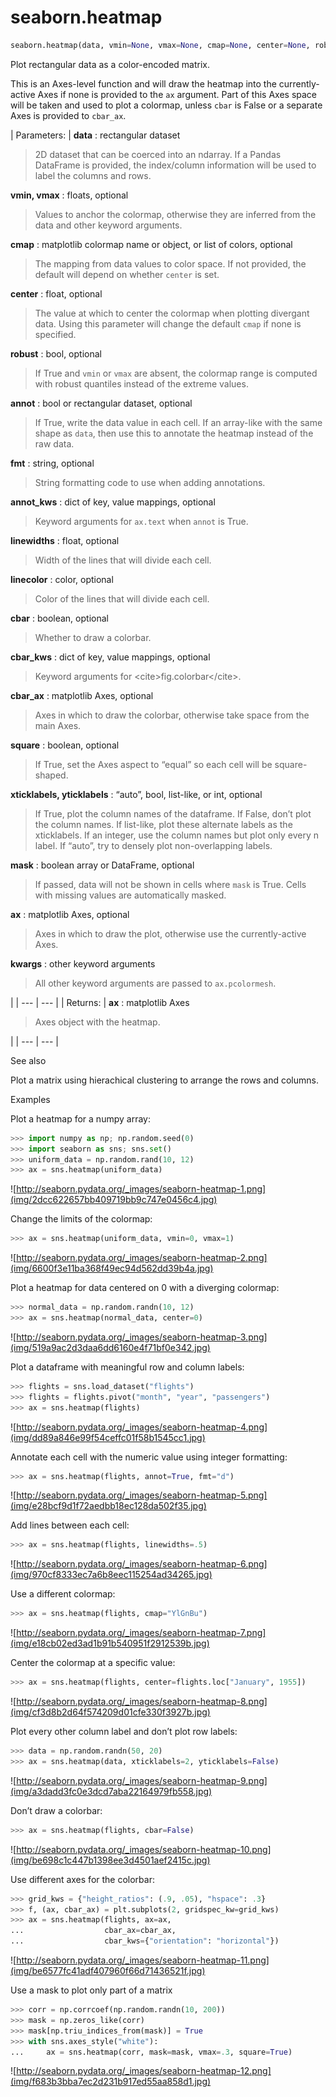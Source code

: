 # seaborn.heatmap

```py
seaborn.heatmap(data, vmin=None, vmax=None, cmap=None, center=None, robust=False, annot=None, fmt='.2g', annot_kws=None, linewidths=0, linecolor='white', cbar=True, cbar_kws=None, cbar_ax=None, square=False, xticklabels='auto', yticklabels='auto', mask=None, ax=None, **kwargs)
```

Plot rectangular data as a color-encoded matrix.

This is an Axes-level function and will draw the heatmap into the currently-active Axes if none is provided to the `ax` argument. Part of this Axes space will be taken and used to plot a colormap, unless `cbar` is False or a separate Axes is provided to `cbar_ax`.

| Parameters: | **data** : rectangular dataset

> 2D dataset that can be coerced into an ndarray. If a Pandas DataFrame is provided, the index/column information will be used to label the columns and rows.

**vmin, vmax** : floats, optional

> Values to anchor the colormap, otherwise they are inferred from the data and other keyword arguments.

**cmap** : matplotlib colormap name or object, or list of colors, optional

> The mapping from data values to color space. If not provided, the default will depend on whether `center` is set.

**center** : float, optional

> The value at which to center the colormap when plotting divergant data. Using this parameter will change the default `cmap` if none is specified.

**robust** : bool, optional

> If True and `vmin` or `vmax` are absent, the colormap range is computed with robust quantiles instead of the extreme values.

**annot** : bool or rectangular dataset, optional

> If True, write the data value in each cell. If an array-like with the same shape as `data`, then use this to annotate the heatmap instead of the raw data.

**fmt** : string, optional

> String formatting code to use when adding annotations.

**annot_kws** : dict of key, value mappings, optional

> Keyword arguments for `ax.text` when `annot` is True.

**linewidths** : float, optional

> Width of the lines that will divide each cell.

**linecolor** : color, optional

> Color of the lines that will divide each cell.

**cbar** : boolean, optional

> Whether to draw a colorbar.

**cbar_kws** : dict of key, value mappings, optional

> Keyword arguments for &lt;cite&gt;fig.colorbar&lt;/cite&gt;.

**cbar_ax** : matplotlib Axes, optional

> Axes in which to draw the colorbar, otherwise take space from the main Axes.

**square** : boolean, optional

> If True, set the Axes aspect to “equal” so each cell will be square-shaped.

**xticklabels, yticklabels** : “auto”, bool, list-like, or int, optional

> If True, plot the column names of the dataframe. If False, don’t plot the column names. If list-like, plot these alternate labels as the xticklabels. If an integer, use the column names but plot only every n label. If “auto”, try to densely plot non-overlapping labels.

**mask** : boolean array or DataFrame, optional

> If passed, data will not be shown in cells where `mask` is True. Cells with missing values are automatically masked.

**ax** : matplotlib Axes, optional

> Axes in which to draw the plot, otherwise use the currently-active Axes.

**kwargs** : other keyword arguments

> All other keyword arguments are passed to `ax.pcolormesh`.

 |
| --- | --- |
| Returns: | **ax** : matplotlib Axes

> Axes object with the heatmap.

 |
| --- | --- |

See also

Plot a matrix using hierachical clustering to arrange the rows and columns.

Examples

Plot a heatmap for a numpy array:

```py
>>> import numpy as np; np.random.seed(0)
>>> import seaborn as sns; sns.set()
>>> uniform_data = np.random.rand(10, 12)
>>> ax = sns.heatmap(uniform_data)

```

![http://seaborn.pydata.org/_images/seaborn-heatmap-1.png](img/2dcc622657bb409719bb9c747e0456c4.jpg)

Change the limits of the colormap:

```py
>>> ax = sns.heatmap(uniform_data, vmin=0, vmax=1)

```

![http://seaborn.pydata.org/_images/seaborn-heatmap-2.png](img/6600f3e11ba368f49ec94d562dd39b4a.jpg)

Plot a heatmap for data centered on 0 with a diverging colormap:

```py
>>> normal_data = np.random.randn(10, 12)
>>> ax = sns.heatmap(normal_data, center=0)

```

![http://seaborn.pydata.org/_images/seaborn-heatmap-3.png](img/519a9ac2d3daa6dd6160e4f71bf0e342.jpg)

Plot a dataframe with meaningful row and column labels:

```py
>>> flights = sns.load_dataset("flights")
>>> flights = flights.pivot("month", "year", "passengers")
>>> ax = sns.heatmap(flights)

```

![http://seaborn.pydata.org/_images/seaborn-heatmap-4.png](img/dd89a846e99f54ceffc01f58b1545cc1.jpg)

Annotate each cell with the numeric value using integer formatting:

```py
>>> ax = sns.heatmap(flights, annot=True, fmt="d")

```

![http://seaborn.pydata.org/_images/seaborn-heatmap-5.png](img/e28bcf9d1f72aedbb18ec128da502f35.jpg)

Add lines between each cell:

```py
>>> ax = sns.heatmap(flights, linewidths=.5)

```

![http://seaborn.pydata.org/_images/seaborn-heatmap-6.png](img/970cf8333ec7a6b8eec115254ad34265.jpg)

Use a different colormap:

```py
>>> ax = sns.heatmap(flights, cmap="YlGnBu")

```

![http://seaborn.pydata.org/_images/seaborn-heatmap-7.png](img/e18cb02ed3ad1b91b540951f2912539b.jpg)

Center the colormap at a specific value:

```py
>>> ax = sns.heatmap(flights, center=flights.loc["January", 1955])

```

![http://seaborn.pydata.org/_images/seaborn-heatmap-8.png](img/cf3d8b2d64f574209d01cfe330f3927b.jpg)

Plot every other column label and don’t plot row labels:

```py
>>> data = np.random.randn(50, 20)
>>> ax = sns.heatmap(data, xticklabels=2, yticklabels=False)

```

![http://seaborn.pydata.org/_images/seaborn-heatmap-9.png](img/a3dadd3fc0e3dcd7aba22164979fb558.jpg)

Don’t draw a colorbar:

```py
>>> ax = sns.heatmap(flights, cbar=False)

```

![http://seaborn.pydata.org/_images/seaborn-heatmap-10.png](img/be698c1c447b1398ee3d4501aef2415c.jpg)

Use different axes for the colorbar:

```py
>>> grid_kws = {"height_ratios": (.9, .05), "hspace": .3}
>>> f, (ax, cbar_ax) = plt.subplots(2, gridspec_kw=grid_kws)
>>> ax = sns.heatmap(flights, ax=ax,
...                  cbar_ax=cbar_ax,
...                  cbar_kws={"orientation": "horizontal"})

```

![http://seaborn.pydata.org/_images/seaborn-heatmap-11.png](img/be6577fc41adf407960f66d71436521f.jpg)

Use a mask to plot only part of a matrix

```py
>>> corr = np.corrcoef(np.random.randn(10, 200))
>>> mask = np.zeros_like(corr)
>>> mask[np.triu_indices_from(mask)] = True
>>> with sns.axes_style("white"):
...     ax = sns.heatmap(corr, mask=mask, vmax=.3, square=True)

```

![http://seaborn.pydata.org/_images/seaborn-heatmap-12.png](img/f683b3bba7ec2d231b917ed55aa858d1.jpg)